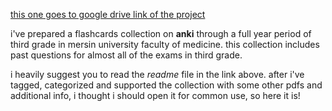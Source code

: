 [this one goes to google drive link of the project](https://drive.google.com/drive/folders/1NkZBE5DgrjkfSPE9R6oR8rPbMm-Kqw14?usp=sharing)

i've prepared a flashcards collection on **anki** through a full year period of third grade in mersin university faculty of medicine. this collection includes past questions for almost all of the exams in third grade.  

i heavily suggest you to read the _readme_ file in the link above. after i've tagged, categorized and supported the collection with some other pdfs and additional info, i thought i should open it for common use, so here it is!
